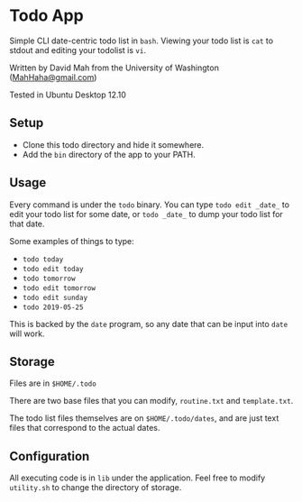 # Todo App

Simple CLI date-centric todo list in `bash`. Viewing your todo list is `cat` to
stdout and editing your todolist is `vi`.

Written by David Mah from the University of Washington (MahHaha@gmail.com)

Tested in Ubuntu Desktop 12.10

## Setup

* Clone this todo directory and hide it somewhere.
* Add the `bin` directory of the app to your PATH.

## Usage

Every command is under the `todo` binary. You can type `todo edit
_date_` to edit your todo list for some date, or `todo _date_` to dump
your todo list for that date.

Some examples of things to type:

* `todo today`
* `todo edit today`
* `todo tomorrow`
* `todo edit tomorrow`
* `todo edit sunday`
* `todo 2019-05-25`

This is backed by the `date` program, so any date that can be input into
`date` will work.

## Storage

Files are in `$HOME/.todo`

There are two base files that you can modify, `routine.txt` and
`template.txt`.

 The todo list files themselves are on `$HOME/.todo/dates`, and are just
text files that correspond to the actual dates.

## Configuration

All executing code is in `lib` under the application. Feel free to
modify `utility.sh` to change the directory of storage.
